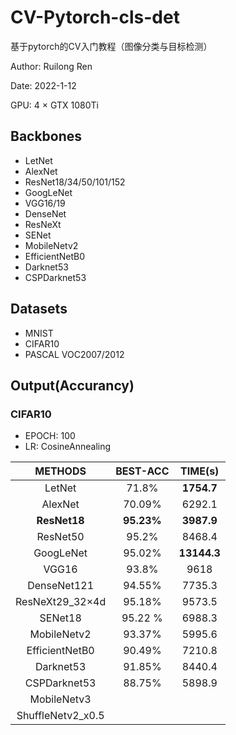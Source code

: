 # CV-Pytorch-cls-det
基于pytorch的CV入门教程（图像分类与目标检测）

Author: Ruilong Ren

Date: 2022-1-12

GPU: 4 × GTX 1080Ti


## Backbones
- LetNet
- AlexNet
- ResNet18/34/50/101/152
- GoogLeNet
- VGG16/19
- DenseNet
- ResNeXt
- SENet
- MobileNetv2
- EfficientNetB0
- Darknet53
- CSPDarknet53

## Datasets
- MNIST
- CIFAR10
- PASCAL VOC2007/2012

## Output(Accurancy)
### CIFAR10
- EPOCH: 100
- LR: CosineAnnealing


|    **METHODS**    | **BEST-ACC** | **TIME(s)** |
| :---------------: | :----------: | :---------: |
|      LetNet       |    71.8%     | **1754.7**  |
|      AlexNet      |    70.09%    |   6292.1    |
|   **ResNet18**    |  **95.23%**  | **3987.9**  |
|     ResNet50      |    95.2%     |   8468.4    |
|     GoogLeNet     |    95.02%    | **13144.3** |
|       VGG16       |    93.8%     |    9618     |
|    DenseNet121    |    94.55%    |   7735.3    |
|  ResNeXt29_32×4d  |    95.18%    |   9573.5    |
|      SENet18      |   95.22 %    |   6988.3    |
|    MobileNetv2    |    93.37%    |   5995.6    |
|  EfficientNetB0   |    90.49%    |   7210.8    |
|     Darknet53     |    91.85%    |   8440.4    |
|   CSPDarknet53    |    88.75%    |   5898.9    |
|    MobileNetv3    |              |             |
| ShuffleNetv2_x0.5 |              |             |


